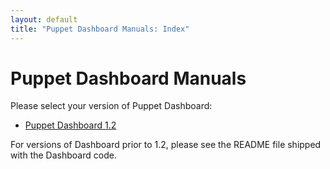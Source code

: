 ```yaml
---
layout: default
title: "Puppet Dashboard Manuals: Index"
---
```


Puppet Dashboard Manuals
=====

Please select your version of Puppet Dashboard:

* [Puppet Dashboard 1.2](./1.2)

For versions of Dashboard prior to 1.2, please see the README file shipped with the Dashboard code. 
